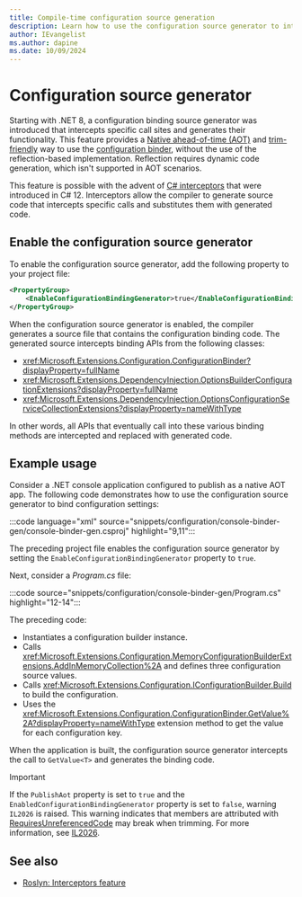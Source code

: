 ```yaml
---
title: Compile-time configuration source generation
description: Learn how to use the configuration source generator to intercept specific call sites and bypass reflection-based configuration binding.
author: IEvangelist
ms.author: dapine
ms.date: 10/09/2024
---
```


# Configuration source generator

Starting with .NET 8, a configuration binding source generator was introduced that intercepts specific call sites and generates their functionality. This feature provides a [Native ahead-of-time (AOT)](../deploying/native-aot/index.md) and [trim-friendly](../deploying/trimming/trim-self-contained.md) way to use the [configuration binder](configuration.md#binding), without the use of the reflection-based implementation. Reflection requires dynamic code generation, which isn't supported in AOT scenarios.

This feature is possible with the advent of [C# interceptors](/dotnet/csharp/whats-new/csharp-12#interceptors) that were introduced in C# 12. Interceptors allow the compiler to generate source code that intercepts specific calls and substitutes them with generated code.

## Enable the configuration source generator

To enable the configuration source generator, add the following property to your project file:

```xml
<PropertyGroup>
    <EnableConfigurationBindingGenerator>true</EnableConfigurationBindingGenerator>
</PropertyGroup>
```

When the configuration source generator is enabled, the compiler generates a source file that contains the configuration binding code. The generated source intercepts binding APIs from the following classes:

- <xref:Microsoft.Extensions.Configuration.ConfigurationBinder?displayProperty=fullName>
- <xref:Microsoft.Extensions.DependencyInjection.OptionsBuilderConfigurationExtensions?displayProperty=fullName>
- <xref:Microsoft.Extensions.DependencyInjection.OptionsConfigurationServiceCollectionExtensions?displayProperty=nameWithType>

In other words, all APIs that eventually call into these various binding methods are intercepted and replaced with generated code.

## Example usage

Consider a .NET console application configured to publish as a native AOT app. The following code demonstrates how to use the configuration source generator to bind configuration settings:

:::code language="xml" source="snippets/configuration/console-binder-gen/console-binder-gen.csproj" highlight="9,11":::

The preceding project file enables the configuration source generator by setting the `EnableConfigurationBindingGenerator` property to `true`.

Next, consider a _Program.cs_ file:

:::code source="snippets/configuration/console-binder-gen/Program.cs" highlight="12-14":::

The preceding code:

- Instantiates a configuration builder instance.
- Calls <xref:Microsoft.Extensions.Configuration.MemoryConfigurationBuilderExtensions.AddInMemoryCollection%2A> and defines three configuration source values.
- Calls <xref:Microsoft.Extensions.Configuration.IConfigurationBuilder.Build> to build the configuration.
- Uses the <xref:Microsoft.Extensions.Configuration.ConfigurationBinder.GetValue%2A?displayProperty=nameWithType> extension method to get the value for each configuration key.

When the application is built, the configuration source generator intercepts the call to `GetValue<T>` and generates the binding code.

> [!IMPORTANT]
> If the `PublishAot` property is set to `true` and the `EnabledConfigurationBindingGenerator` property is set to `false`, warning `IL2026` is raised. This warning indicates that members are attributed with [RequiresUnreferencedCode](xref:System.Diagnostics.CodeAnalysis.RequiresUnreferencedCodeAttribute) may break when trimming. For more information, see [IL2026](/dotnet/core/deploying/trimming/trim-warnings/il2026).

## See also

- [Roslyn: Interceptors feature](https://github.com/dotnet/roslyn/blob/main/docs/features/interceptors.md)

